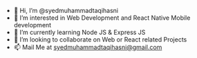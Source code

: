 - 👋 Hi, I’m @syedmuhammadtaqihasni
- 👀 I’m interested in Web Development and React Native Mobile development
- 🌱 I’m currently learning Node JS & Express JS
- 💞️ I’m looking to collaborate on Web or React related Projects
- 📫 Mail Me at syedmuhammadtaqihasni@gmail.com

<!---
syedmuhammadtaqihasni/syedmuhammadtaqihasni is a ✨ special ✨ repository because its `README.md` (this file) appears on your GitHub profile.
You can click the Preview link to take a look at your changes.
--->
